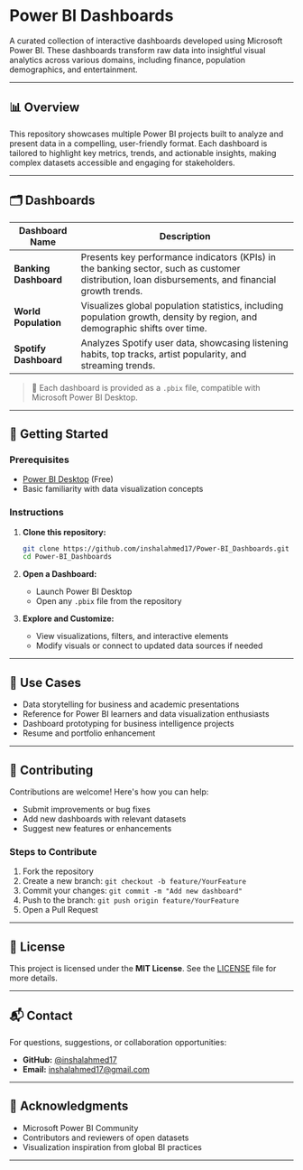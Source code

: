 # Power BI Dashboards

A curated collection of interactive dashboards developed using Microsoft Power BI. These dashboards transform raw data into insightful visual analytics across various domains, including finance, population demographics, and entertainment.

---

## 📊 Overview

This repository showcases multiple Power BI projects built to analyze and present data in a compelling, user-friendly format. Each dashboard is tailored to highlight key metrics, trends, and actionable insights, making complex datasets accessible and engaging for stakeholders.

---

## 🗂️ Dashboards

| Dashboard Name          | Description |
|-------------------------|-------------|
| **Banking Dashboard**   | Presents key performance indicators (KPIs) in the banking sector, such as customer distribution, loan disbursements, and financial growth trends. |
| **World Population**    | Visualizes global population statistics, including population growth, density by region, and demographic shifts over time. |
| **Spotify Dashboard**   | Analyzes Spotify user data, showcasing listening habits, top tracks, artist popularity, and streaming trends. |

> 📁 Each dashboard is provided as a `.pbix` file, compatible with Microsoft Power BI Desktop.

---

## 🚀 Getting Started

### Prerequisites

- [Power BI Desktop](https://powerbi.microsoft.com/desktop/) (Free)
- Basic familiarity with data visualization concepts

### Instructions

1. **Clone this repository:**
   ```bash
   git clone https://github.com/inshalahmed17/Power-BI_Dashboards.git
   cd Power-BI_Dashboards
   ````

2. **Open a Dashboard:**

   * Launch Power BI Desktop
   * Open any `.pbix` file from the repository

3. **Explore and Customize:**

   * View visualizations, filters, and interactive elements
   * Modify visuals or connect to updated data sources if needed

---

## 💼 Use Cases

* Data storytelling for business and academic presentations
* Reference for Power BI learners and data visualization enthusiasts
* Dashboard prototyping for business intelligence projects
* Resume and portfolio enhancement

---

## 🤝 Contributing

Contributions are welcome! Here's how you can help:

* Submit improvements or bug fixes
* Add new dashboards with relevant datasets
* Suggest new features or enhancements

### Steps to Contribute

1. Fork the repository
2. Create a new branch: `git checkout -b feature/YourFeature`
3. Commit your changes: `git commit -m "Add new dashboard"`
4. Push to the branch: `git push origin feature/YourFeature`
5. Open a Pull Request

---

## 📄 License

This project is licensed under the **MIT License**.
See the [LICENSE](LICENSE) file for more details.

---

## 📬 Contact

For questions, suggestions, or collaboration opportunities:

* **GitHub:** [@inshalahmed17](https://github.com/inshalahmed17)
* **Email:** [inshalahmed17@gmail.com](mailto:inshalahmed17@gmail.com)

---

## 🙌 Acknowledgments

* Microsoft Power BI Community
* Contributors and reviewers of open datasets
* Visualization inspiration from global BI practices

---



